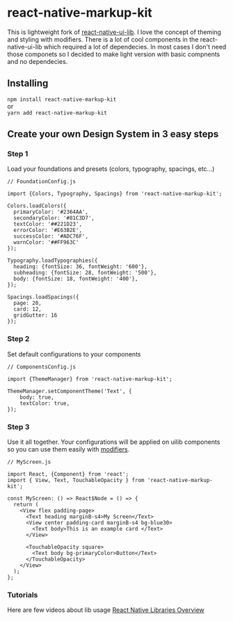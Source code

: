 # react-native-markup-kit
This is lightweight fork of [react-native-ui-lib](https://github.com/wix/react-native-ui-lib). I love the concept of theming and styling with modifiers. There is a lot of cool components in the react-native-ui-lib which required a lot of dependecies. In most cases I don't need those componets so I decided to make light version with basic compnents and no dependecies. 

## Installing
`npm install react-native-markup-kit`    
or    
`yarn add react-native-markup-kit`    
    
## Create your own Design System in 3 easy steps    
    
### Step 1
Load your foundations and presets (colors, typography, spacings, etc...)

```
// FoundationConfig.js

import {Colors, Typography, Spacings} from 'react-native-markup-kit';

Colors.loadColors({
  primaryColor: '#2364AA',
  secondaryColor: '#81C3D7',
  textColor: '##221D23',
  errorColor: '#E63B2E',
  successColor: '#ADC76F',
  warnColor: '##FF963C'
});

Typography.loadTypographies({
  heading: {fontSize: 36, fontWeight: '600'},
  subheading: {fontSize: 28, fontWeight: '500'},
  body: {fontSize: 18, fontWeight: '400'},
});

Spacings.loadSpacings({
  page: 20,
  card: 12,
  gridGutter: 16
});

```

### Step 2
Set default configurations to your components

```
// ComponentsConfig.js

import {ThemeManager} from 'react-native-markup-kit';

ThemeManager.setComponentTheme('Text', {
    body: true, 
    textColor: true, 
});

```

### Step 3
Use it all together. 
Your configurations will be applied on uilib components so you can use them easily with [modifiers](https://github.com/troublediehard/react-native-markup-kit/wiki/MODIFIERS). 

```
// MyScreen.js

import React, {Component} from 'react';
import { View, Text, TouchableOpacity } from 'react-native-markup-kit';

const MyScreen: () => React$Node = () => {
  return (
    <View flex padding-page>
      <Text heading marginB-s4>My Screen</Text>
      <View center padding-card marginB-s4 bg-blue30>
        <Text body>This is an example card </Text>
      </View>

      <TouchableOpacity square>
        <Text body bg-primaryColor>Button</Text>
      </TouchableOpacity>
    </View>
  );
};
```
    
### Tutorials    
Here are few videos about lib usage [React Native Libraries Overview](https://www.youtube.com/playlist?list=PL97fL9DAn9Qx0eYiChcP9O-dqjWvuRh8a) 
